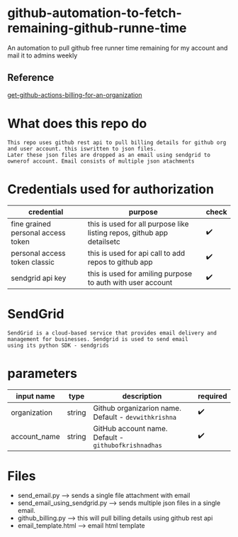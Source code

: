 # github-automation-to-fetch-remaining-github-runne-time
An automation to pull github free runner time remaining for my account and mail it to admins weekly

## Reference
[get-github-actions-billing-for-an-organization](https://docs.github.com/en/rest/billing/billing?apiVersion=2022-11-28#get-github-actions-billing-for-an-organization)

# What does this repo do

```
This repo uses github rest api to pull billing details for github org and user account. this iswritten to json files.
Later these json files are dropped as an email using sendgrid to ownerof account. Email consists of multiple json atachments
```

# Credentials used for authorization

| credential                         | purpose                                                                | check              |
|------------------------------------|------------------------------------------------------------------------|--------------------|
| fine grained personal access token | this is used for all purpose like listing repos, github app detailsetc | :heavy_check_mark: |
| personal access token classic | this is used for api call to add repos to github app                   | :heavy_check_mark: |
| sendgrid api key | this is used for amiling purpose to auth with user account | :heavy_check_mark: |


# SendGrid 

```
SendGrid is a cloud-based service that provides email delivery and management for businesses. Sendgrid is used to send email
using its python SDK - sendgrids
```

# parameters 

| input name      | type | description                                            | required |
|-----------------|------|--------------------------------------------------------|----------|
| organization    | string | Github organizarion name. Default - `devwithkrishna`   | :heavy_check_mark: |
| account_name    | string | GitHub account name. Default - `githubofkrishnadhas`   | :heavy_check_mark: |

# Files
* send_email.py --> sends a single file attachment with email
* send_email_using_sendgrid.py --> sends multiple json files in a single email.
* github_billing.py --> this will pull billing details using github rest api
* email_template.html --> email html template